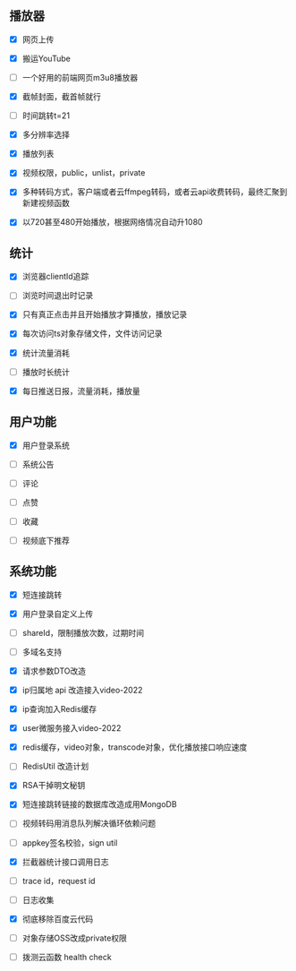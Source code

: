 ## 播放器
- [x] 网页上传

- [x] 搬运YouTube

- [ ] 一个好用的前端网页m3u8播放器

- [x] 截帧封面，截首帧就行

- [ ] 时间跳转t=21

- [x] 多分辨率选择

- [x] 播放列表

- [x] 视频权限，public，unlist，private

- [x] 多种转码方式，客户端或者云ffmpeg转码，或者云api收费转码，最终汇聚到新建视频函数

- [x] 以720甚至480开始播放，根据网络情况自动升1080

## 统计
- [x] 浏览器clientId追踪

- [ ] 浏览时间退出时记录

- [x] 只有真正点击并且开始播放才算播放，播放记录

- [x] 每次访问ts对象存储文件，文件访问记录

- [x] 统计流量消耗

- [ ] 播放时长统计

- [x] 每日推送日报，流量消耗，播放量

## 用户功能
- [x] 用户登录系统

- [ ] 系统公告

- [ ] 评论

- [ ] 点赞

- [ ] 收藏

- [ ] 视频底下推荐

## 系统功能
- [x] 短连接跳转

- [x] 用户登录自定义上传

- [ ] shareId，限制播放次数，过期时间

- [ ] 多域名支持

- [x] 请求参数DTO改造

- [x] ip归属地 api 改造接入video-2022

- [x] ip查询加入Redis缓存

- [x] user微服务接入video-2022

- [x] redis缓存，video对象，transcode对象，优化播放接口响应速度

- [ ] RedisUtil 改造计划

- [x] RSA干掉明文秘钥

- [x] 短连接跳转链接的数据库改造成用MongoDB

- [ ] 视频转码用消息队列解决循环依赖问题

- [ ] appkey签名校验，sign util

- [x] 拦截器统计接口调用日志

- [ ] trace id，request id

- [ ] 日志收集

- [x] 彻底移除百度云代码

- [ ] 对象存储OSS改成private权限

- [ ] 拨测云函数 health check
